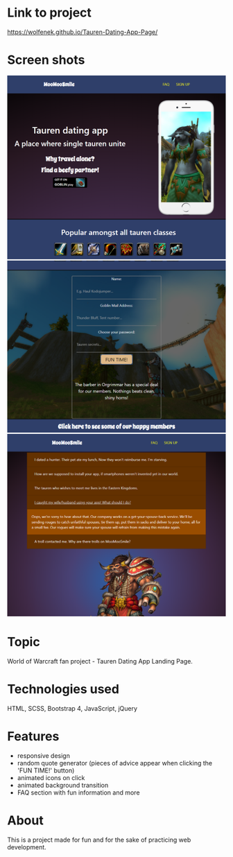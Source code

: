 # Link to project
https://wolfenek.github.io/Tauren-Dating-App-Page/

# Screen shots
![](screenshots/picture1.PNG)
![](screenshots/picture2.PNG)
![](screenshots/picture3.PNG)

# Topic

World of Warcraft fan project - Tauren Dating App Landing Page.

# Technologies used

HTML, SCSS, Bootstrap 4, JavaScript, jQuery

# Features

- responsive design
- random quote generator (pieces of advice appear when clicking the 'FUN TIME!' button)
- animated icons on click
- animated background transition
- FAQ section with fun information and more

# About

This is a project made for fun and for the sake of practicing web development.
